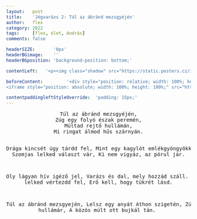 ```yaml
---
layout:   post
title:    'Jégvarázs 2: Túl az ábránd mezsgyéjén'
author:   flex
category: 2022
tags:     [flex, élet, András]
comments: false

headerSIZE:       '0px'
headerBGimage:    ''
headerBGposition: 'background-position: bottom;'

contentLeft:   '<p><img class="shadow" src="https://static.posters.cz/image/750webp/81189.webp"></p><p><img class="shadow" src="https://static.posters.cz/image/750webp/83468.webp"></p>'

beforeContent:		   '<div style="position: relative; width: 100%; height: 0; padding-bottom: 56.25%;">
<iframe style="position: absolute; width: 100%; height: 100%;" src="https://www.youtube.com/embed/3h8Cxn8ECHo" title="YouTube video player" frameborder="0" allow="accelerometer; autoplay; clipboard-write; encrypted-media; gyroscope; picture-in-picture" allowfullscreen></iframe></div>'

contentpaddingleftStyleOverride:  'padding: 15px;'
---
```

<center>
<pre>
Túl az ábránd mezsgyéjén,
Zúg egy folyó észak peremén,
Múltad rejtő hullámán,
Mi ringat álmod hűs szárnyán.

Drága kincsét úgy tárdd fel,
Mint egy kagylót emlékgyöngyökkel,
Szomjas lelked választ vár,
Ki nem vigyáz, az pórul jár.

Oly lágyan hív igéző jel,
Varázs és dal, mely hozzád száll.
De bátor lelked vértezdd fel,
Erő kell, hogy tükrét lásd.

Túl az ábránd mezsgyején,
Lelsz egy anyát Athon szigetén,
Zúg az ősi hullámár,
A közös múlt ott bujkál tán.
</pre>
</center>